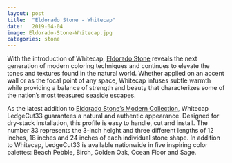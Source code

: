 ```yaml
---
layout: post
title:  "Eldorado Stone - Whitecap"
date:   2019-04-04
image: Eldorado-Stone-Whitecap.jpg
categories: stone
---
```


With the introduction of Whitecap, [Eldorado Stone](http://eldoradostone.com) reveals the next generation of modern coloring techniques and continues to elevate the tones and textures found in the natural world. Whether applied on an accent wall or as the focal point of any space, Whitecap infuses subtle warmth while providing a balance of strength and beauty that characterizes some of the nation’s most treasured seaside escapes.

As the latest addition to [Eldorado Stone’s Modern Collection](http://eldoradostone.com), Whitecap LedgeCut33 guarantees a natural and authentic appearance. Designed for dry-stack installation, this profile is easy to handle, cut and install. The number 33 represents the 3-inch height and three different lengths of 12 inches, 18 inches and 24 inches of each individual stone shape. In addition to Whitecap, LedgeCut33 is available nationwide in five inspiring color palettes: Beach Pebble, Birch, Golden Oak, Ocean Floor and Sage. 
